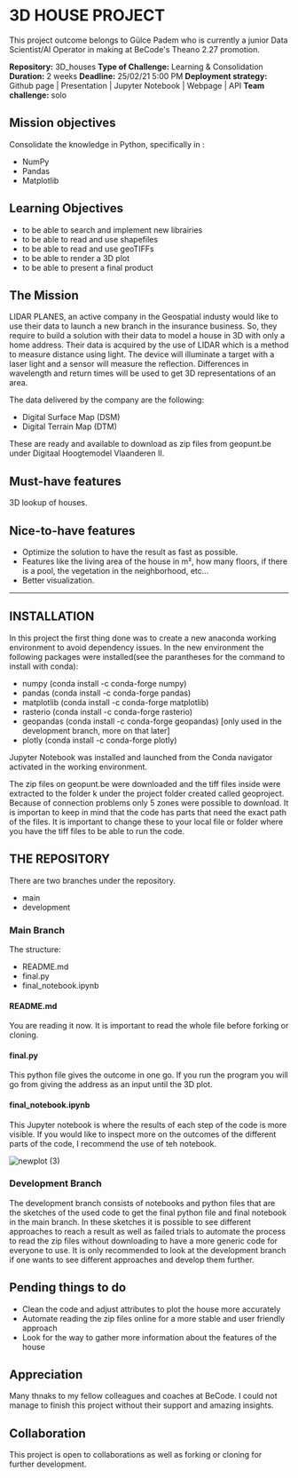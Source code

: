 # 3D HOUSE PROJECT

This project outcome belongs to Gülce Padem who is currently a junior Data Scientist/AI Operator in making at BeCode's Theano 2.27 promotion.

**Repository:** 3D_houses
**Type of Challenge:** Learning & Consolidation
**Duration:** 2 weeks
**Deadline:** 25/02/21 5:00 PM
**Deployment strategy:** Github page | Presentation | Jupyter Notebook | Webpage | API
**Team challenge:** solo

## Mission objectives

Consolidate the knowledge in Python, specifically in :

+ NumPy
+ Pandas
+ Matplotlib

## Learning Objectives

+ to be able to search and implement new librairies
+ to be able to read and use shapefiles
+ to be able to read and use geoTIFFs
+ to be able to render a 3D plot
+ to be able to present a final product

## The Mission

LIDAR PLANES, an active company in the Geospatial industy would like to use their data to launch a new branch in the insurance business. So, they require to build a solution with their data to model a house in 3D with only a home address.
Their data is acquired by the use of LIDAR which is a method to measure distance using light. The device will illuminate a target with a laser light and a sensor will measure the reflection. Differences in wavelength and return times will be used to get 3D representations of an area.

The data delivered by the company are the following:

+ Digital Surface Map (DSM)
+ Digital Terrain Map (DTM)

These are ready and available to download as zip files from geopunt.be under Digitaal Hoogtemodel Vlaanderen II.

## Must-have features

3D lookup of houses.

## Nice-to-have features

+ Optimize the solution to have the result as fast as possible.
+ Features like the living area of the house in m², how many floors, if there is a pool, the vegetation in the neighborhood, etc...
+ Better visualization.

---

## INSTALLATION

In this project the first thing done was to create a new anaconda working environment to avoid dependency issues.
In the new environment the following packages were installed(see the parantheses for the command to install with conda):

+ numpy (conda install -c conda-forge numpy)
+ pandas (conda install -c conda-forge pandas)
+ matplotlib (conda install -c conda-forge matplotlib)
+ rasterio (conda install -c conda-forge rasterio)
+ geopandas (conda install -c conda-forge geopandas) [only used in the development branch, more on that later]
+ plotly (conda install -c conda-forge plotly)

Jupyter Notebook was installed and launched from the Conda navigator activated in the working environment.

The zip files on geopunt.be were downloaded and the tiff files inside were extracted to the folder k under the project folder created called geoproject. Because of connection problems only 5 zones were possible to download. It is importan to keep in mind that the code has parts that need the exact path of the files. It is important to change these to your local file or folder where you have the tiff files to be able to run the code.

## THE REPOSITORY

There are two branches under the repository.

+ main
+ development

### Main Branch

The structure:

+ README.md
+ final.py
+ final_notebook.ipynb

#### README.md

You are reading it now.
It is important to read the whole file before forking or cloning.

#### final.py

This python file gives the outcome in one go. If you run the program you will go from giving the address as an input until the 3D plot.

#### final_notebook.ipynb

This Jupyter notebook is where the results of each step of the code is more visible. If you would like to inspect more on the outcomes of the different parts of the code, I recommend the use of teh notebook.

![newplot (3)](https://user-images.githubusercontent.com/57108538/109167923-98ea2b00-777e-11eb-97aa-32678c8f4e3b.png)

### Development Branch

The development branch consists of notebooks and python files that are the sketches of the used code to get the final python file and final notebook in the main branch. In these sketches it is possible to see different approaches to reach a result as well as failed trials to automate the process to read the zip files without downloading to have a more generic code for everyone to use. It is only recommended to look at the development branch if one wants to see different approaches and develop them further.

## Pending things to do

+ Clean the code and adjust attributes to plot the house more accurately
+ Automate reading the zip files online for a more stable and user friendly approach
+ Look for the way to gather more information about the features of the house

## Appreciation

Many thnaks to my fellow colleagues and coaches at BeCode. I could not manage to finish this project without their support and amazing insights.

## Collaboration

This project is open to collaborations as well as forking or cloning for further development.
